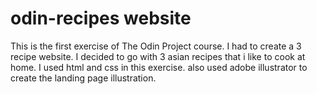 # odin-recipes website

This is the first exercise of The Odin Project course. I had to create a 3 recipe website. I decided to go with 3 asian recipes that i like to cook at home. 
I used html and css in this exercise. also used adobe illustrator to create the landing page illustration.
